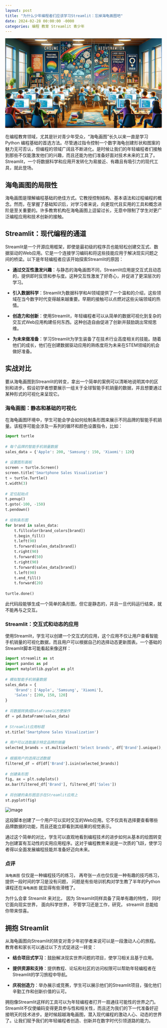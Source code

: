 ```yaml
---
layout: post
title: "为什么少年编程者们应该学习Streamlit：忘掉海龟画图吧"
date: 2024-02-28 00:00:00 -0000
categories: 编程 教育 Streamlit 青少年
---
```


![image](https://raw.githubusercontent.com/jamiesun/images/master/default/z0y8VH.png)

在编程教育领域，尤其是针对青少年受众，“海龟画图”长久以来一直是学习 Python 编程基础的首选方法。尽管通过指令控制一个数字海龟创建形状和图案的魅力无可否认，但编程的领域广阔且不断进化。是时候让我们的年轻编程者们接触到那些不仅能激发他们的兴趣，而且还能为他们准备好面对技术未来的工具了。Streamlit，一个将数据科学和应用开发转化为易接近、有趣且有吸引力的现代工具，就此登场。

## 海龟画图的局限性

海龟画图是理解编程基础的绝佳方式。它教授控制结构、基本语法和过程编程的概念。然而，在掌握了基础知识后，对学习者来说，向更现代且实用的工具和概念进阶是至关重要的。许多教育机构在海龟画图上逗留过长，无意中限制了学生对更广泛编程应用和技术创新的接触。

## Streamlit：现代编程的通道

Streamlit是一个开源应用框架，即使是最初级的程序员也能轻松创建交互式、数据驱动的Web应用。它是一个连接学习编码和将这些技能应用于解决现实问题之间的桥梁。以下是年轻编程者应该开始探索Streamlit的原因：

- **通过交互性激发兴趣**：与静态的海龟画图不同，Streamlit应用是交互式且动态的，提供即时反馈和参与度。这种交互性激发了好奇心，并促进了更深层次的学习。

- **引入数据科学**：Streamlit为数据科学和AI领域提供了一个温和的介绍，这些领域在当今数字时代变得越来越重要。早期的接触可以点燃对这些尖端领域的热情。

- **创造力和创新**：使用Streamlit，年轻编程者可以从简单的数据可视化到复杂的交互式Web应用构建任何东西。这种创造自由促进了创新并鼓励跳出常规思维。

- **为未来做准备**：学习Streamlit为学生装备了在技术行业高度相关的技能。随着他们的成长，他们在创建数据驱动应用的熟练度将为未来在STEM领域的机会做好准备。

## 实战对比

要从海龟画图到Streamlit的转变，拿出一个简单的案例可以清晰地说明其中的区别和进步。假设初学者想要展示一组关于全球智能手机销量的数据，并且想要通过某种形式的可视化来呈现它。

### 海龟画图：静态和基础的可视化

在海龟画图环境中，学生可能会学会如何绘制条形图来展示不同品牌的智能手机销量。该程序可能会涉及一系列的循环和颜色设置指令，比如：

```python
import turtle

# 每个品牌的智能手机销量数据
sales_data = {'Apple': 200, 'Samsung': 150, 'Xiaomi': 120}

# 设置图形画板
screen = turtle.Screen()
screen.title('Smartphone Sales Visualization')
t = turtle.Turtle()
t.width(3)

# 定位起始点
t.penup()
t.goto(-100, -150)
t.pendown()

# 绘制条形图
for brand in sales_data:
    t.fillcolor(brand_colors[brand])
    t.begin_fill()
    t.left(90)
    t.forward(sales_data[brand])
    t.right(90)
    t.forward(50)
    t.right(90)
    t.forward(sales_data[brand])
    t.left(90)
    t.end_fill()
    t.forward(20)
    
turtle.done()
```

此代码段能够生成一个简单的条形图，但它是静态的，并且一旦代码运行结束，就不能再与之交互。

### Streamlit：交互式和动态的应用

使用Streamlit，学生可以创建一个交互式的应用，这个应用不仅让用户查看智能手机销量的可视化数据，而且用户可以根据自己的选择动态更新图表。一个基础的Streamlit脚本可能看起来像这样：

```python
import streamlit as st
import pandas as pd
import matplotlib.pyplot as plt

# 模拟智能手机销量数据
sales_data = {
    'Brand': ['Apple', 'Samsung', 'Xiaomi'],
    'Sales': [200, 150, 120]
}

# 将数据转换成DataFrame以方便操作
df = pd.DataFrame(sales_data)

# Streamlit应用标题
st.title('Smartphone Sales Visualization')

# 用户可以选取展示特定品牌的销量
selected_brands = st.multiselect('Select brands', df['Brand'].unique(), default=df['Brand'].unique())

# 根据用户的选择过滤数据
filtered_df = df[df['Brand'].isin(selected_brands)]

# 创建条形图
fig, ax = plt.subplots()
ax.bar(filtered_df['Brand'], filtered_df['Sales'])

# 将创建的条形图显示在Streamlit应用上
st.pyplot(fig)
```

![image](https://github.com/talkincode/toughradius/assets/377938/589824a9-781d-4c9e-a0e7-2791aa52e9fc)

这段脚本创建了一个用户可以实时交互的Web应用。它不仅具有选择要查看哪些品牌数据的功能，而且还能立即看到其结果的视觉表示。

通过这个简单的对比，学生可以直观地看到编程技术的进步如何从基本的绘图转变为创建富有互动性的实用应用程序。这对于编程教育来说是一次质的飞跃，使学习者得以全面发展编程技能并准备好迈向未来。

### 点评

`海龟画图` 仅仅是一种编程技巧的练习， 再夸张一点也仅仅是一种有趣的技巧练习， 提供一段时间的学习是没有问题， 问题是有些培训机构对学生教了半年的Python 课程还在`海龟画图` 就显得有些滑稽了。

为什么会拿 Streamlit 来对比， 因为 Streamlit同样具备了简单有趣的特性， 同时它面向现实世界， 面向科学世界， 不管学习还是工作，研究， streamlit 总能给你带来惊喜。

## 拥抱 Streamlit

从海龟画图向Streamlit的转变对青少年初学者来说可以是一段激动人心的旅程。教育者和家长可以通过以下方式促进这一转变：

- **结合项目式学习**：鼓励解决现实世界问题的项目，使学习相关且基于应用。

- **提供资源和支持**：提供教程、论坛和社区的访问权限可以帮助年轻编程者在Streamlit的学习旅程中导航。

- **庆祝创造力**：举办展示或竞赛，学生可以展示他们的Streamlit项目，强化他们辛勤工作和创新价值的认可。

拥抱像Streamlit这样的工具可以为年轻编程者打开一扇通往可能性的世界之门。Streamlit不仅使编码变得更具参与性和相关性，而且还为我们的下一代准备好迎接明天的技术进步。是时候超越海龟画图，潜入现代编程的激动人心、动态的世界了。让我们赋予我们的年轻编程者创造、创新并在数字时代引领道路的能力。
